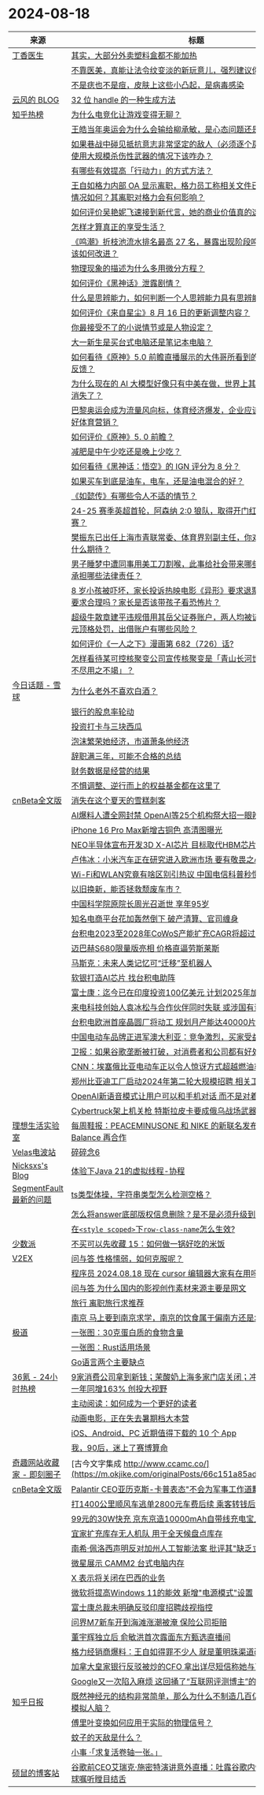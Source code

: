﻿# 2024-08-18

|来源|标题|
|---|---|
|[丁香医生](http://feedmaker.kindle4rss.com/feeds/DingXiangYiSheng.weixin.xml)|[其实，大部分外卖塑料盒都不能加热](http://weixin.sogou.com/weixin?type=2&query=%E4%B8%81%E9%A6%99%E5%8C%BB%E7%94%9F+%E5%85%B6%E5%AE%9E%EF%BC%8C%E5%A4%A7%E9%83%A8%E5%88%86%E5%A4%96%E5%8D%96%E5%A1%91%E6%96%99%E7%9B%92%E9%83%BD%E4%B8%8D%E8%83%BD%E5%8A%A0%E7%83%AD)|
||[不靠医美，真能让法令纹变淡的新玩意儿，强烈建议你试试](http://weixin.sogou.com/weixin?type=2&query=%E4%B8%81%E9%A6%99%E5%8C%BB%E7%94%9F+%E4%B8%8D%E9%9D%A0%E5%8C%BB%E7%BE%8E%EF%BC%8C%E7%9C%9F%E8%83%BD%E8%AE%A9%E6%B3%95%E4%BB%A4%E7%BA%B9%E5%8F%98%E6%B7%A1%E7%9A%84%E6%96%B0%E7%8E%A9%E6%84%8F%E5%84%BF%EF%BC%8C%E5%BC%BA%E7%83%88%E5%BB%BA%E8%AE%AE%E4%BD%A0%E8%AF%95%E8%AF%95)|
||[不是痣也不是痘，皮肤上这些小凸起，是病毒感染](http://weixin.sogou.com/weixin?type=2&query=%E4%B8%81%E9%A6%99%E5%8C%BB%E7%94%9F+%E4%B8%8D%E6%98%AF%E7%97%A3%E4%B9%9F%E4%B8%8D%E6%98%AF%E7%97%98%EF%BC%8C%E7%9A%AE%E8%82%A4%E4%B8%8A%E8%BF%99%E4%BA%9B%E5%B0%8F%E5%87%B8%E8%B5%B7%EF%BC%8C%E6%98%AF%E7%97%85%E6%AF%92%E6%84%9F%E6%9F%93)|
|[云风的 BLOG](http://blog.codingnow.com/atom.xml)|[32 位 handle 的一种生成方法](https://blog.codingnow.com/2024/08/handle_generation.html)|
|[知乎热榜](https://rss.mifaw.com/articles/5c8bb11a3c41f61efd36683e/5c919d543882afa09dff3fa3)|[为什么电竞化让游戏变得无聊？](https://www.zhihu.com/question/656344623)|
||[王皓当年奥运会为什么会输给柳承敏，是心态问题还是技术原因？](https://www.zhihu.com/question/664529067)|
||[如果巷战中碰见抵抗意志非常坚定的敌人（必须逐个房屋争夺），在不能使用大规模杀伤性武器的情况下该咋办？](https://www.zhihu.com/question/664309245)|
||[有哪些有效提高「行动力」的方式方法？](https://www.zhihu.com/question/663046396)|
||[王自如格力内部 OA 显示离职，格力员工称相关文件已换人签字，具体情况如何？其离职对格力会有何影响？](https://www.zhihu.com/question/664468500)|
||[如何评价吴艳妮飞速接到新代言，她的商业价值真的这么高吗？](https://www.zhihu.com/question/664464076)|
||[怎样才算真正的享受生活？](https://www.zhihu.com/question/41199757)|
||[《鸣潮》折枝池流水排名最高 27 名，暴露出现阶段鸣潮哪些问题，又该如何改进？](https://www.zhihu.com/question/664401397)|
||[物理现象的描述为什么多用微分方程？](https://www.zhihu.com/question/264163049)|
||[如何评价《黑神话》泄露剧情？](https://www.zhihu.com/question/664214528)|
||[什么是思辨能力，如何判断一个人思辨能力具有思辨能力？](https://www.zhihu.com/question/402452671)|
||[如何评价《来自星尘》8 月 16 日的更新调整内容？](https://www.zhihu.com/question/664528667)|
||[你最接受不了的小说情节或是人物设定？](https://www.zhihu.com/question/662137669)|
||[大一新生是买台式电脑还是笔记本电脑？](https://www.zhihu.com/question/661357878)|
||[如何看待《原神》5.0 前瞻直播展示的大伟哥所看到的二十五条旅行者反馈？](https://www.zhihu.com/question/664601121)|
||[为什么现在的 AI 大模型好像只有中美在做，世界上其他国家都好像完全消失了？](https://www.zhihu.com/question/661907575)|
||[巴黎奥运会成为流量风向标，体育经济爆发，企业应该如何抓住机会做好体育营销？](https://www.zhihu.com/question/664568400)|
||[如何评价《原神》5. 0 前瞻？](https://www.zhihu.com/question/664441666)|
||[减肥是中午少吃还是晚上少吃？](https://www.zhihu.com/question/664424087)|
||[如何看待《黑神话：悟空》的 IGN 评分为 8 分？](https://www.zhihu.com/question/664484715)|
||[如果买车到底是油车，电车，还是油电混合的好？](https://www.zhihu.com/question/663487569)|
||[《如懿传》有哪些令人不适的情节？](https://www.zhihu.com/question/663588971)|
||[24-25 赛季英超首轮，阿森纳 2:0 狼队，取得开门红，如何评价这场比赛？](https://www.zhihu.com/question/664566957)|
||[樊振东已出任上海市青联常委、体育界别副主任，你对樊振东的未来有什么期待？](https://www.zhihu.com/question/664549270)|
||[男子睡梦中遭同事用美工刀割喉，此事给社会带来哪些警示？嫌疑人将承担哪些法律责任？](https://www.zhihu.com/question/664538459)|
||[8 岁小孩被吓坏，家长投诉热映电影《异形》要求退票并赔偿，这样的要求合理吗？家长是否该带孩子看恐怖片？](https://www.zhihu.com/question/664601282)|
||[超级牛散章建平违规借用其岳父证券账户，两人均被证监会处以 50 万元顶格处罚，出借账户有哪些风险？](https://www.zhihu.com/question/664535454)|
||[如何评价《一人之下》漫画第 682（726）话?](https://www.zhihu.com/question/664394746)|
||[怎样看待某可控核聚变公司宣传核聚变是「青山长河世代绵延」、「取之不尽用之不竭」？](https://www.zhihu.com/question/664443913)|
|[今日话题 - 雪球](https://xueqiu.com/hots/topic/rss)|[为什么老外不喜欢白酒？](http://xueqiu.com/9210717241/301406265)|
||[银行的股息率轮动](http://xueqiu.com/6146592061/301411705)|
||[投资打卡与三块西瓜](http://xueqiu.com/4130811653/301389350)|
||[泡沫繁荣她经济，市道萧条他经济](http://xueqiu.com/8790885129/301408408)|
||[辞职满三年，可能不合格的总结](http://xueqiu.com/3393395193/301380847)|
||[财务数据是经营的结果](http://xueqiu.com/6623660105/301376522)|
||[不惧调整、逆行而上的权益基金都在这里了](http://xueqiu.com/3179670287/301399778)|
|[cnBeta全文版](http://feeds2.feedburner.com/cnbeta-full)|[消失在这个夏天的雪糕刺客](https://m.cnbeta.com.tw/view/1442639.htm)|
||[AI爆料人遭全网封禁 OpenAI等25个机构祭大招一眼辨别AI机器人](https://m.cnbeta.com.tw/view/1442638.htm)|
||[iPhone 16 Pro Max新增古铜色 高清图曝光](https://m.cnbeta.com.tw/view/1442637.htm)|
||[NEO半导体宣布开发3D X-AI芯片 目标取代HBM芯片并解决带宽瓶颈](https://m.cnbeta.com.tw/view/1442636.htm)|
||[卢伟冰：小米汽车正在研究进入欧洲市场 要有敬畏之心](https://m.cnbeta.com.tw/view/1442635.htm)|
||[Wi-Fi和WLAN究竟有啥区别引热议 中国电信科普秒懂](https://m.cnbeta.com.tw/view/1442634.htm)|
||[以旧换新，能否拯救颓废车市？](https://m.cnbeta.com.tw/view/1442633.htm)|
||[中国科学院原院长周光召逝世 享年95岁](https://m.cnbeta.com.tw/view/1442631.htm)|
||[知名电商平台花加轰然倒下 破产清算、官司缠身](https://m.cnbeta.com.tw/view/1442630.htm)|
||[台积电2023至2028年CoWoS产能扩充CAGR将超过50％](https://m.cnbeta.com.tw/view/1442627.htm)|
||[迈巴赫S680限量版亮相 价格直逼劳斯莱斯](https://m.cnbeta.com.tw/view/1442626.htm)|
||[马斯克：未来人类记忆可“迁移”至机器人](https://m.cnbeta.com.tw/view/1442625.htm)|
||[软银打造AI芯片 找台积电助阵](https://m.cnbeta.com.tw/view/1442620.htm)|
||[富士康：迄今已在印度投资100亿美元 计划2025年加大投资](https://m.cnbeta.com.tw/view/1442619.htm)|
||[来电科技创始人袁冰松与合作伙伴同时失联 或涉国有资产流失](https://m.cnbeta.com.tw/view/1442618.htm)|
||[台积电欧洲首座晶圆厂将动工 规划月产能达40000片](https://m.cnbeta.com.tw/view/1442617.htm)|
||[中国电动车品牌正进军澳大利亚：竞争激烈，买家受益](https://m.cnbeta.com.tw/view/1442614.htm)|
||[卫报：如果谷歌垄断被打破，对消费者和公司都有好处](https://m.cnbeta.com.tw/view/1442613.htm)|
||[CNN：埃塞俄比亚电动车正以令人惊讶方式超越燃油车](https://m.cnbeta.com.tw/view/1442612.htm)|
||[郑州比亚迪工厂启动2024年第二轮大规模招聘 相关工作人员回应](https://m.cnbeta.com.tw/view/1442610.htm)|
||[OpenAI新语音模式让用户可以和手机对话 而不是对着手机说话](https://m.cnbeta.com.tw/view/1442609.htm)|
||[Cybertruck架上机关枪 特斯拉皮卡要成俄乌战场武器？](https://m.cnbeta.com.tw/view/1442608.htm)|
|[理想生活实验室](http://www.toodaylab.com/feed)|[每周鞋报：PEACEMINUSONE 和 NIKE 的新联名发布、GANNI 和 New Balance 再合作](http://www.toodaylab.com/82996)|
|[Velas电波站](https://www.velasx.com/feed)|[碎碎念6](https://www.velasx.com/am/6255)|
|[Nicksxs's Blog](https://nicksxs.me/atom.xml)|[体验下Java 21的虚拟线程-协程](https://nicksxs.me/2024/08/18/%E4%BD%93%E9%AA%8C%E4%B8%8BJava-21%E7%9A%84%E8%99%9A%E6%8B%9F%E7%BA%BF%E7%A8%8B-%E5%8D%8F%E7%A8%8B/)|
|[SegmentFault 最新的问题](https://segmentfault.com/feeds/questions)|[ts类型体操，字符串类型怎么检测空格？](https://segmentfault.com/q/1010000045184146)|
||[怎么将answer底部版权信息删除？是不是必须升级到商业版才行？](https://segmentfault.com/q/1010000045183968)|
||[在`<style scoped>`下`row-class-name`怎么生效?](https://segmentfault.com/q/1010000045183948)|
|[少数派](https://sspai.com/feed)|[不买可以先收藏 15：如何做一锅好吃的米饭](https://sspai.com/post/91338)|
|[V2EX](https://www.v2ex.com/index.xml)|[ 问与答 性格懦弱，如何克服呢？](https://www.v2ex.com/t/1065847#reply13)|
||[ 程序员 2024.08.18 现在 cursor 编辑器大家有在用吗？替代 vscode？](https://www.v2ex.com/t/1065842#reply12)|
||[ 问与答 为什么国内的影视创作素材来源主要是网文](https://www.v2ex.com/t/1065826#reply20)|
||[ 旅行 离职旅行求推荐](https://www.v2ex.com/t/1065825#reply11)|
||[ 南京 马上要到南京求学，南京的饮食属于偏南方还是北方？](https://www.v2ex.com/t/1065821#reply19)|
|[极道](https://www.jdon.com/jivejdon/rss)|[一张图：30克蛋白质的食物含量](https://www.jdon.com/75063.html)|
||[一张图：Rust适用场景](https://www.jdon.com/75062.html)|
||[Go语言两个主要缺点](https://www.jdon.com/75061.html)|
|[36氪 - 24小时热榜](https://rss.mifaw.com/articles/5c8bb11a3c41f61efd36683e/5c91d2e23882afa09dff4901)|[9家消费公司拿到新钱；茉酸奶上海多家门店关闭；冲锋衣抖音销售额近一年同增163% 创投大视野](https://36kr.com/p/2909778945334153)|
||[主动阅读：如何成为一个更好的读者](https://36kr.com/p/2894358142081671)|
||[动画电影，正在失去暑期档大本营](https://36kr.com/p/2909737378175617)|
||[iOS、Android、PC 近期值得下载的 10 个 App](https://36kr.com/p/2909746819357315)|
||[我，90后，迷上了赛博算命](https://36kr.com/p/2909704337824391)|
|[奇趣网站收藏家 - 即刻圈子](https://rsshub.app/jike/topic/55d81b4b60b296e5679785de)|[古今文字集成 http://www.ccamc.co/](https://m.okjike.com/originalPosts/66c151a85ad5f2f1d33b4913)|
|[cnBeta全文版](http://feeds2.feedburner.com/cnbeta-full)|[Palantir CEO亚历克斯-卡普表态"不会为军事工作道歉"](https://m.cnbeta.com.tw/view/1442599.htm)|
||[打1400公里顺风车逃单2800元车费后续 乘客转钱后已被拘](https://m.cnbeta.com.tw/view/1442598.htm)|
||[99元的30W快充 京东京造10000mAh自带线充电宝上市](https://m.cnbeta.com.tw/view/1442597.htm)|
||[宜家扩充库存无人机队 用于全天候盘点库存](https://m.cnbeta.com.tw/view/1442596.htm)|
||[南希·佩洛西声明反对加州人工智能法案 批评其"缺乏立法依据"](https://m.cnbeta.com.tw/view/1442595.htm)|
||[微星展示 CAMM2 台式电脑内存](https://m.cnbeta.com.tw/view/1442594.htm)|
||[X 表示将关闭在巴西的业务](https://m.cnbeta.com.tw/view/1442593.htm)|
||[微软将提高Windows 11的能效 新增"电源模式"设置](https://m.cnbeta.com.tw/view/1442592.htm)|
||[富士康总裁未明确反驳印度招聘歧视指控](https://m.cnbeta.com.tw/view/1442591.htm)|
||[问界M7新车开到海滩涨潮被淹 保险公司拒赔](https://m.cnbeta.com.tw/view/1442590.htm)|
||[董宇辉独立后 俞敏洪首次露面东方甄选直播间](https://m.cnbeta.com.tw/view/1442586.htm)|
||[格力经销商爆料：王自如得罪不少人 就是董明珠渠道改革的一柄剑](https://m.cnbeta.com.tw/view/1442585.htm)|
||[加拿大皇家银行反驳被炒的CFO 拿出详尽短信称她与下属发展地下情](https://m.cnbeta.com.tw/view/1442584.htm)|
||[Google又一次陷入麻烦 这回捅了“互联网评测博主”的职业底线](https://m.cnbeta.com.tw/view/1442583.htm)|
|[知乎日报](https://feedx.net/rss/zhihudaily.xml)|[既然神经元的结构非常简单，那么为什么不制造几百亿个模拟神经元来模拟人脑？](https://daily.zhihu.com/story/9774692)|
||[傅里叶变换如何应用于实际的物理信号？](https://daily.zhihu.com/story/9774699)|
||[蚊子的天敌是什么？](https://daily.zhihu.com/story/9774708)|
||[小事 ·「求复活卷轴一张。」](https://daily.zhihu.com/story/9774682)|
|[硕鼠的博客站](http://lukefan.com/?feed=rss2)|[谷歌前CEO艾瑞克·施密特演讲意外直播：吐露谷歌内情与失利真相，全球嘱听瞠目结舌](https://lukefan.com/2024/08/18/%e8%b0%b7%e6%ad%8c%e5%89%8dceo%e8%89%be%e7%91%9e%e5%85%8b%c2%b7%e6%96%bd%e5%af%86%e7%89%b9%e6%bc%94%e8%ae%b2%e6%84%8f%e5%a4%96%e7%9b%b4%e6%92%ad%ef%bc%9a%e5%90%90%e9%9c%b2%e8%b0%b7%e6%ad%8c%e5%86%85/)|
